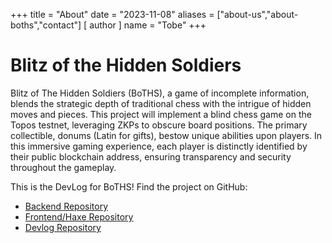 +++
title = "About"
date = "2023-11-08"
aliases = ["about-us","about-boths","contact"]
[ author ]
  name = "Tobe"
+++

# Blitz of the Hidden Soldiers

Blitz of The Hidden Soldiers (BoTHS), a game of incomplete information, blends the strategic depth of traditional chess with the intrigue of hidden moves and pieces. This project will implement a blind chess game on the Topos testnet, leveraging ZKPs to obscure board positions. The primary collectible, donums (Latin for gifts), bestow unique abilities upon players. In this immersive gaming experience, each player is distinctly identified by their public blockchain address, ensuring transparency and security throughout the gameplay.

This is the DevLog for BoTHS!
Find the project on GitHub:
 - [Backend Repository](https://TobeTek/blitz-of-the-hidden-soldiers)
 - [Frontend/Haxe Repository](https://TobeTek/blitz-of-the-hidden-soldiers-fe)
 - [Devlog Repository](https://TobeTek/blitz-of-the-hidden-soldiers-devlog)